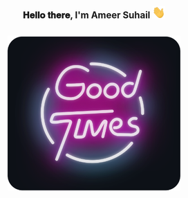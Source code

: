 <div align="center">
<h2> 𝐇𝐞𝐥𝐥𝐨 𝐭𝐡𝐞𝐫𝐞, I'm Ameer Suhail <img src="Hi.gif" width="30"></h2>
</div>
<div align="center">
	<br>
		<img src="good-times.svg" width="400px">
	<br>
</div>

